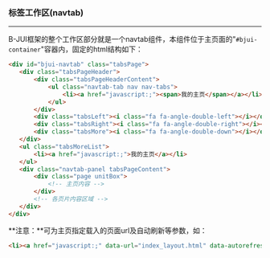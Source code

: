 ### 标签工作区(navtab)
***
B-JUI框架的整个工作区部分就是一个navtab组件，本组件位于主页面的"`#bjui-container`"容器内，固定的html结构如下：
 ```html
<div id="bjui-navtab" class="tabsPage">
    <div class="tabsPageHeader">
        <div class="tabsPageHeaderContent">
            <ul class="navtab-tab nav nav-tabs">
                <li><a href="javascript:;"><span>我的主页</span></a></li>
            </ul>
        </div>
        <div class="tabsLeft"><i class="fa fa-angle-double-left"></i></div>
        <div class="tabsRight"><i class="fa fa-angle-double-right"></i></div>
        <div class="tabsMore"><i class="fa fa-angle-double-down"></i></div>
    </div>
    <ul class="tabsMoreList">
        <li><a href="javascript:;">我的主页</a></li>
    </ul>
    <div class="navtab-panel tabsPageContent">
        <div class="page unitBox">
            <!-- 主页内容 -->
        </div>
        <!-- 各页片内容区域 -->
    </div>
</div>
```
      
**注意：**可为主页指定载入的页面url及自动刷新等参数，如：
```html
<li><a href="javascript:;" data-url="index_layout.html" data-autorefresh="true"><span>我的主页</span></a></li>
```

